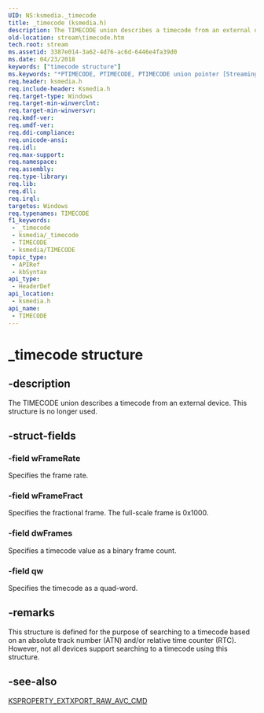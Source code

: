 ```yaml
---
UID: NS:ksmedia._timecode
title: _timecode (ksmedia.h)
description: The TIMECODE union describes a timecode from an external device. This structure is no longer used.
old-location: stream\timecode.htm
tech.root: stream
ms.assetid: 3387e014-3a62-4d76-ac6d-6446e4fa39d0
ms.date: 04/23/2018
keywords: ["timecode structure"]
ms.keywords: "*PTIMECODE, PTIMECODE, PTIMECODE union pointer [Streaming Media Devices], TIMECODE, TIMECODE union [Streaming Media Devices], _timecode, ksmedia/PTIMECODE, ksmedia/TIMECODE, stream.timecode, vidcapstruct_80e1d01b-8140-49e8-83bd-210fb38ea0bc.xml"
req.header: ksmedia.h
req.include-header: Ksmedia.h
req.target-type: Windows
req.target-min-winverclnt: 
req.target-min-winversvr: 
req.kmdf-ver: 
req.umdf-ver: 
req.ddi-compliance: 
req.unicode-ansi: 
req.idl: 
req.max-support: 
req.namespace: 
req.assembly: 
req.type-library: 
req.lib: 
req.dll: 
req.irql: 
targetos: Windows
req.typenames: TIMECODE
f1_keywords:
 - _timecode
 - ksmedia/_timecode
 - TIMECODE
 - ksmedia/TIMECODE
topic_type:
 - APIRef
 - kbSyntax
api_type:
 - HeaderDef
api_location:
 - ksmedia.h
api_name:
 - TIMECODE
---
```


# _timecode structure


## -description

The TIMECODE union describes a timecode from an external device. This structure is no longer used.

## -struct-fields

### -field wFrameRate

Specifies the frame rate.

### -field wFrameFract

Specifies the fractional frame. The full-scale frame is 0x1000.

### -field dwFrames

Specifies a timecode value as a binary frame count.

### -field qw

Specifies the timecode as a quad-word.

## -remarks

This structure is defined for the purpose of searching to a timecode based on an absolute track number (ATN) and/or relative time counter (RTC). However, not all devices support searching to a timecode using this structure.

## -see-also

<a href="/windows-hardware/drivers/stream/ksproperty-raw-avc-cmd">KSPROPERTY_EXTXPORT_RAW_AVC_CMD</a>
